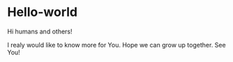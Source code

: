 # Hello-world
Hi humans and others! 

I realy would like to know more for You. 
Hope we can grow up together. 
See You! 
